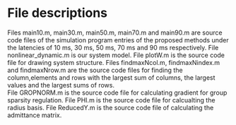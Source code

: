 # File descriptions
Files main10.m, main30.m, main50.m, main70.m and main90.m are source code files of the simulation program entries of the proposed methods under the latencies of  10 ms, 30 ms, 50 ms, 70 ms and 90 ms respectively.
File nonlinear_dynamic.m is our system model.
File plotW.m is the source code file for drawing system structure.
Files findmaxNcol.m, findmaxNindex.m and findmaxNrow.m are the source code files for finding the column,elements and rows with the largest sum of columns, the largest values and the largest sums of rows.  
File GROPNORM.m is the source code file for calculating gradient for group sparsity regulation.
File PHI.m is the source code file for calcualting the radius basis.
File ReducedY.m is the source code file of calculating the admittance matrix.


